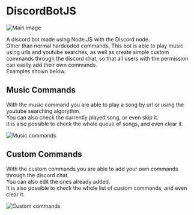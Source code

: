 # DiscordBotJS
![Main image](https://i.imgur.com/45A8ZEF.png)

A discord bot made using Node.JS with the Discord node.<br/>
Other than normal hardcoded commands, This bot is able to play music using urls and youtube searches, as well as create simple custom commands through the discord chat, so that all users with the permission can easily add their own commands.<br/>
Examples shown below.

## Music Commands
With the music command you are able to play a song by url or using the youtube searching algorythm.<br/>
You can also check the currently played song, or even skip it.<br/>
It is also possible to check the whole queue of songs, and even clear it.

![Music commands](https://i.imgur.com/s8H9OW9.png)

## Custom Commands 
With the custom commands you are able to add your own commands through the discord chat.<br/>
You can also edit the ones already added.<br/>
It is also possible to check the whole list of custom commands, and even clear it.

![Custom commands](https://i.imgur.com/RaLM8U1.png)
